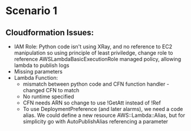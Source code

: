 # Scenario 1

## Cloudformation Issues:
* IAM Role: Python code isn't using XRay, and no reference to EC2 manipulation so using principle of least priviledge, change role to reference AWSLambdaBasicExecutionRole managed policy, allowing lambda to publish logs
* Missing parameters
* Lambda Function:
  * mismatch between python code and CFN function handler - changed CFN to match
  * No runtime specified
  * CFN needs ARN so change to use !GetAtt instead of !Ref
  * To use DeploymentPreference (and later alarms), we need a code alias. We could define a new resource AWS::Lambda::Alias, but for simplicity go with AutoPublishAlias referencing a parameter